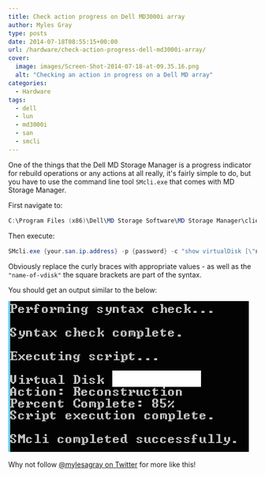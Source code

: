 ```yaml
---
title: Check action progress on Dell MD3000i array
author: Myles Gray
type: posts
date: 2014-07-18T08:55:15+00:00
url: /hardware/check-action-progress-dell-md3000i-array/
cover:
  image: images/Screen-Shot-2014-07-18-at-09.35.16.png
  alt: "Checking an action in progress on a Dell MD array"
categories:
  - Hardware
tags:
  - dell
  - lun
  - md3000i
  - san
  - smcli
---
```


One of the things that the Dell MD Storage Manager is a progress indicator for rebuild operations or any actions at all really, it's fairly simple to do, but you have to use the command line tool `SMcli.exe` that comes with MD Storage Manager.

First navigate to:

```powershell
C:\Program Files (x86)\Dell\MD Storage Software\MD Storage Manager\client
```

Then execute:

```powershell
SMcli.exe {your.san.ip.address} -p {password} -c "show virtualDisk [\"name-of-vdisk\"] actionProgress;"
```

Obviously replace the curly braces with appropriate values - as well as the `"name-of-vdisk"` the square brackets are part of the syntax.

You should get an output similar to the below:

![enter image description here][1]

Why not follow [@mylesagray on Twitter][2] for more like this!

 [1]: images/Screen-Shot-2014-07-18-at-09.49.15.png
 [2]: https://twitter.com/mylesagray
